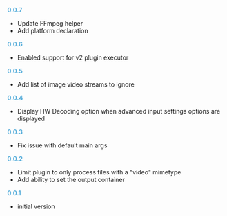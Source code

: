 
**<span style="color:#56adda">0.0.7</span>**
- Update FFmpeg helper
- Add platform declaration

**<span style="color:#56adda">0.0.6</span>**
- Enabled support for v2 plugin executor

**<span style="color:#56adda">0.0.5</span>**
- Add list of image video streams to ignore

**<span style="color:#56adda">0.0.4</span>**
- Display HW Decoding option when advanced input settings options are displayed

**<span style="color:#56adda">0.0.3</span>**
- Fix issue with default main args

**<span style="color:#56adda">0.0.2</span>**
- Limit plugin to only process files with a "video" mimetype
- Add ability to set the output container

**<span style="color:#56adda">0.0.1</span>**
- initial version
